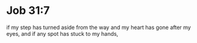 # Job 31:7

if my step has turned aside from the way and my heart has gone after my eyes, and if any spot has stuck to my hands,
